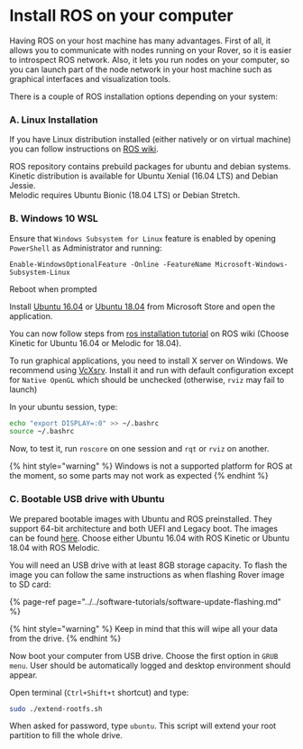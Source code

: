 # Install ROS on your computer

Having ROS on your host machine has many advantages. First of all, it allows you to communicate with nodes running on your Rover, so it is easier to introspect ROS network. Also, it lets you run nodes on your computer, so you can launch part of the node network in your host machine such as graphical interfaces and visualization tools.

There is a couple of ROS installation options depending on your system:

### A. Linux Installation

If you have Linux distribution installed \(either natively or on virtual machine\) you can follow instructions on [ROS wiki](http://wiki.ros.org/ROS/Installation).

ROS repository contains prebuild packages for ubuntu and debian systems.  
Kinetic distribution is available for Ubuntu Xenial \(16.04 LTS\) and Debian Jessie.  
Melodic requires Ubuntu Bionic \(18.04 LTS\) or Debian Stretch.

### B. Windows 10 WSL

Ensure that `Windows Subsystem for Linux` feature is enabled by opening `PowerShell` as Administrator and running: 

```
Enable-WindowsOptionalFeature -Online -FeatureName Microsoft-Windows-Subsystem-Linux
```

Reboot when prompted

Install [Ubuntu 16.04](https://www.microsoft.com/pl-pl/p/ubuntu-1604-lts/9pjn388hp8c9) or [Ubuntu 18.04](https://www.microsoft.com/pl-pl/p/ubuntu-1804-lts/9n9tngvndl3q?activetab=pivot:overviewtab) from Microsoft Store and open the application.

You can now follow steps from [ros installation tutorial](http://wiki.ros.org/ROS/Installation) on ROS wiki \(Choose Kinetic for Ubuntu 16.04 or Melodic for 18.04\).

To run graphical applications, you need to install X server on Windows. We recommend using [VcXsrv](https://sourceforge.net/projects/vcxsrv/). Install it and run with default configuration except for `Native OpenGL` which should be unchecked \(otherwise, `rviz` may fail to launch\)

In your ubuntu session, type:

```bash
echo "export DISPLAY=:0" >> ~/.bashrc
source ~/.bashrc
```

Now, to test it, run `roscore` on one session and `rqt` or `rviz` on another.

{% hint style="warning" %}
Windows is not a supported platform for ROS at the moment, so some parts may not work as expected
{% endhint %}

### C. Bootable USB drive with Ubuntu

We prepared bootable images with Ubuntu and ROS preinstalled. They support 64-bit architecture and both UEFI and Legacy boot. The images can be found [here](http://files.fictionlab.pl/ubuntu_ros_images/). Choose either Ubuntu 16.04 with ROS Kinetic or Ubuntu 18.04 with ROS Melodic.

You will need an USB drive with at least 8GB storage capacity. To flash the image you can follow the same instructions as when flashing Rover image to SD card:

{% page-ref page="../../software-tutorials/software-update-flashing.md" %}

{% hint style="warning" %}
Keep in mind that this will wipe all your data from the drive.
{% endhint %}

Now boot your computer from USB drive. Choose the first option in `GRUB menu`. User should be automatically logged and desktop environment should appear.

Open terminal \(`Ctrl+Shift+t` shortcut\) and type:

```bash
sudo ./extend-rootfs.sh
```

When asked for password, type `ubuntu`. This script will extend your root partition to fill the whole drive.

